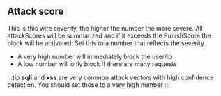 ## Attack score
This is this wire severity, the higher the number the more severe. All attackScores will be summarized and if it exceeds the PunishScore the block will be activated.
Set this to a number that reflects the severity.
* A very high number will immediately block the user/ip
* A low number will only block if there are many requests

:::tip
**sqli** and **xss** are very common attack vectors with high confidence detection. You should set those to a very high number
:::
